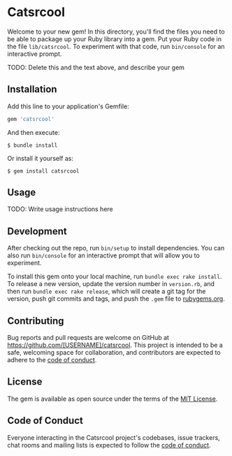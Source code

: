 # Catsrcool

Welcome to your new gem! In this directory, you'll find the files you need to be able to package up your Ruby library into a gem. Put your Ruby code in the file `lib/catsrcool`. To experiment with that code, run `bin/console` for an interactive prompt.

TODO: Delete this and the text above, and describe your gem

## Installation

Add this line to your application's Gemfile:

```ruby
gem 'catsrcool'
```

And then execute:

    $ bundle install

Or install it yourself as:

    $ gem install catsrcool

## Usage

TODO: Write usage instructions here

## Development

After checking out the repo, run `bin/setup` to install dependencies. You can also run `bin/console` for an interactive prompt that will allow you to experiment.

To install this gem onto your local machine, run `bundle exec rake install`. To release a new version, update the version number in `version.rb`, and then run `bundle exec rake release`, which will create a git tag for the version, push git commits and tags, and push the `.gem` file to [rubygems.org](https://rubygems.org).

## Contributing

Bug reports and pull requests are welcome on GitHub at https://github.com/[USERNAME]/catsrcool. This project is intended to be a safe, welcoming space for collaboration, and contributors are expected to adhere to the [code of conduct](https://github.com/[USERNAME]/catsrcool/blob/master/CODE_OF_CONDUCT.md).


## License

The gem is available as open source under the terms of the [MIT License](https://opensource.org/licenses/MIT).

## Code of Conduct

Everyone interacting in the Catsrcool project's codebases, issue trackers, chat rooms and mailing lists is expected to follow the [code of conduct](https://github.com/[USERNAME]/catsrcool/blob/master/CODE_OF_CONDUCT.md).
